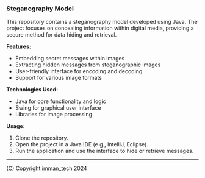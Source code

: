 ### Steganography Model

This repository contains a steganography model developed using Java. The project focuses on concealing information within digital media, providing a secure method for data hiding and retrieval.

**Features:**
- Embedding secret messages within images
- Extracting hidden messages from steganographic images
- User-friendly interface for encoding and decoding
- Support for various image formats

**Technologies Used:**
- Java for core functionality and logic
- Swing for graphical user interface
- Libraries for image processing

**Usage:**
1. Clone the repository.
2. Open the project in a Java IDE (e.g., IntelliJ, Eclipse).
3. Run the application and use the interface to hide or retrieve messages.

---

(C) Copyright imman_tech 2024
